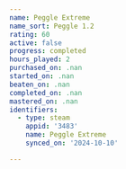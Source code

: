 ```yaml
---
name: Peggle Extreme
name_sort: Peggle 1.2
rating: 60
active: false
progress: completed
hours_played: 2
purchased_on: .nan
started_on: .nan
beaten_on: .nan
completed_on: .nan
mastered_on: .nan
identifiers:
  - type: steam
    appid: '3483'
    name: Peggle Extreme
    synced_on: '2024-10-10'

---
```

